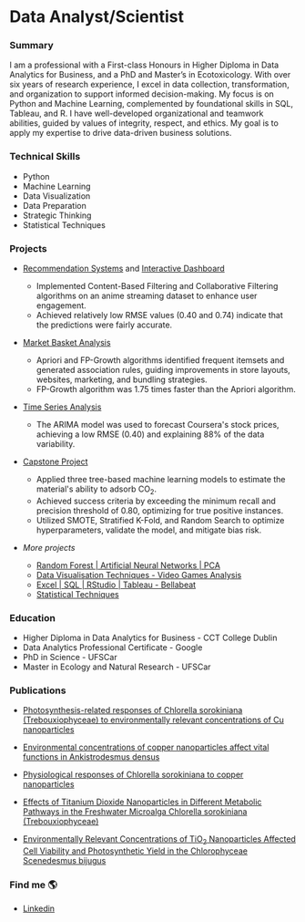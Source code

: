 # Data Analyst/Scientist 

### Summary
I am a professional with a First-class Honours in Higher Diploma in Data Analytics for Business, and a PhD and Master’s in Ecotoxicology. With over six years of research experience, I excel in data collection, transformation, and organization to support informed decision-making. My focus is on Python and Machine Learning, complemented by foundational skills in SQL, Tableau, and R. I have well-developed organizational and teamwork abilities, guided by values of integrity, respect, and ethics. My goal is to apply my expertise to drive data-driven business solutions.

### Technical Skills 
- Python
- Machine Learning
- Data Visualization
- Data Preparation
- Strategic Thinking
- Statistical Techniques

### Projects

- <a href="https://github.com/Daniela-MB/Recommendation_systems_and_interactive_dashboard.git" target="_blank">Recommendation Systems</a>
and 
<a href="https://dashboardanimepy-qy2t3nfjq3g2hc6pnylf5g.streamlit.app/" target="_blank">Interactive Dashboard</a>

  - Implemented Content-Based Filtering and Collaborative Filtering algorithms on an anime streaming dataset to enhance user engagement.
  - Achieved relatively low RMSE values (0.40 and 0.74) indicate that the predictions were fairly accurate.

- <a href="https://github.com/Daniela-MB/Market_basket_analysis.git" target="_blank">Market Basket Analysis</a>

  - Apriori and FP-Growth algorithms identified frequent itemsets and generated association rules, guiding improvements in store layouts, websites, marketing, and bundling strategies.
  - FP-Growth algorithm was 1.75 times faster than the Apriori algorithm.
    
- <a href="https://github.com/Daniela-MB/Time_series_analysis.git" target="_blank">Time Series Analysis</a>

  - The ARIMA model was used to forecast Coursera's stock prices, achieving a low RMSE (0.40) and explaining 88% of the data variability.

- <a href="https://github.com/Daniela-MB/Capstone_project.git" target="_blank">Capstone Project</a>

  - Applied three tree-based machine learning models to estimate the material's ability to adsorb CO<sub>2</sub>.
  - Achieved success criteria by exceeding the minimum recall and precision threshold of 0.80, optimizing for true positive instances.
  - Utilized SMOTE, Stratified K-Fold, and Random Search to optimize hyperparameters, validate the model, and mitigate bias risk.

- *More projects*

  - <a href="https://github.com/Daniela-MB/Random_forest_and_ANN_and_PCA.git" target="_blank">Random Forest | Artificial Neural Networks | PCA</a>
  - <a href="https://github.com/Daniela-MB/Data_visualisation_video_games_analysis.git" target="_blank">Data Visualisation Techniques - Video Games Analysis</a>
  - <a href="https://www.kaggle.com/code/danielamariano/google-data-analytics-capstone-bellabeat" target="_blank">Excel | SQL | RStudio | Tableau - Bellabeat</a>
  - <a href="https://github.com/Daniela-MB/Statistical_techniques.git" target="_blank">Statistical Techniques</a>
 
  
### Education
- Higher Diploma in Data Analytics for Business - CCT College Dublin
- Data Analytics Professional Certificate - Google 
- PhD in Science - UFSCar
- Master in Ecology and Natural Research - UFSCar

### Publications
- <a href="https://www.tandfonline.com/doi/full/10.1080/00318884.2023.2214777#:~:text=The%20results%20showed%20that%20cell%20viability%20and%20chlorophyll,efficiency%20with%20which%20C.%20sorokiniana%20used%20the%20light." target="_blank">Photosynthesis-related responses of Chlorella sorokiniana (Trebouxiophyceae) to environmentally relevant concentrations of Cu nanoparticles</a>

- <a href="https://www.sciencedirect.com/science/article/abs/pii/S0166445X20304690" target="_blank">Environmental concentrations of copper nanoparticles affect vital functions in Ankistrodesmus densus</a>

- <a href="https://setac.onlinelibrary.wiley.com/doi/10.1002/etc.4332" target="_blank">Physiological responses of Chlorella sorokiniana to copper nanoparticles</a>

- <a href="https://link.springer.com/article/10.1007/s11270-018-3705-5" target="_blank">Effects of Titanium Dioxide Nanoparticles in Different Metabolic Pathways in the Freshwater Microalga Chlorella sorokiniana (Trebouxiophyceae)</a>

- <a href="https://link.springer.com/article/10.1007/s11270-016-3139-x" target="_blank">Environmentally Relevant Concentrations of TiO<sub>2</sub> Nanoparticles Affected Cell Viability and Photosynthetic Yield in the Chlorophyceae Scenedesmus bijugus</a>

### Find me 🌎
- <a href="https://www.linkedin.com/in/danielambarreto" target="_blank">Linkedin</a>

